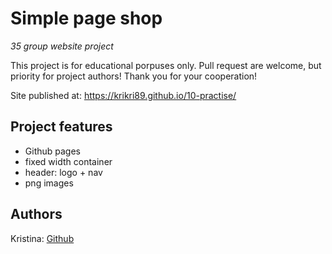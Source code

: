 # Simple page shop

_35 group website project_

This project is for educational porpuses only. Pull request are welcome, but priority for project authors! Thank you for your cooperation!

Site published at: https://krikri89.github.io/10-practise/



## Project features

-   Github pages
-   fixed width container
-   header: logo + nav
-   png images

## Authors

Kristina: [Github](https://github.com/krikri89)